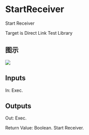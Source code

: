 # StartReceiver

Start Receiver

Target is Direct Link Test Library

## 图示

![]($-20221218-18430809.png)

## Inputs

In: Exec.  

## Outputs

Out: Exec.

Return Value: Boolean. Start Receiver.

